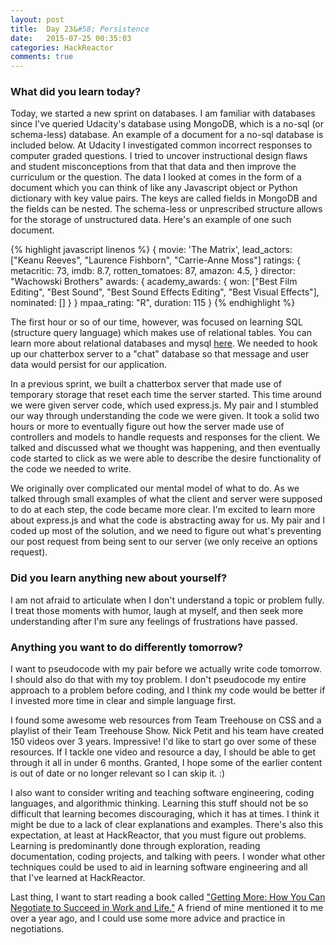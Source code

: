 ```yaml
---
layout: post
title:  Day 23&#58; Persistence
date:   2015-07-25 00:35:03
categories: HackReactor
comments: true
---
```



### What did you learn today?

Today, we started a new sprint on databases. I am familiar with databases since I've queried Udacity's database using MongoDB, which is a no-sql (or schema-less) database. An example of a document for a no-sql database is included below. At Udacity I investigated common incorrect responses to computer graded questions. I tried to uncover instructional design flaws and student misconceptions from that that data and then improve the curriculum or the question. The data I looked at comes in the form of a document which you can think of like any Javascript object or Python dictionary with key value pairs. The keys are called fields in MongoDB and the fields can be nested. The schema-less or unprescribed structure allows for the storage of unstructured data. Here's an example of one such document.


{% highlight javascript linenos %}
{
  movie: 'The Matrix',
  lead_actors: ["Keanu Reeves", "Laurence Fishborn", "Carrie-Anne Moss"]
  ratings: {
    metacritic: 73,
    imdb: 8.7,
    rotten_tomatoes: 87,
    amazon: 4.5,
  }
  director: "Wachowski Brothers"
  awards: {
    academy_awards: {
      won: ["Best Film Editing", "Best Sound", "Best Sound Effects Editing", "Best Visual Effects"],
      nominated: []
    }
  }
  mpaa_rating: "R",
  duration: 115
}
{% endhighlight %}


The first hour or so of our time, however, was focused on learning SQL (structure query language) which makes use of relational tables. You can learn more about relational databases and mysql [here](http://www.sitepoint.com/getting-started-mysql/). We needed to hook up our chatterbox server to a "chat" database so that message and user data would persist for our application.

In a previous sprint, we built a chatterbox server that made use of temporary storage that reset each time the server started. This time around we were given server code, which used express.js. My pair and I stumbled our way through understanding the code we were given. It took a solid two hours or more to eventually figure out how the server made use of controllers and models to handle requests and responses for the client. We talked and discussed what we thought was happening, and then eventually code started to click as we were able to describe the desire functionality of the code we needed to write.

We originally over complicated our mental model of what to do. As we talked through small examples of what the client and server were supposed to do at each step, the code became more clear. I'm excited to learn more about express.js and what the code is abstracting away for us. My pair and I coded up most of the solution, and we need to figure out what's preventing our post request from being sent to our server (we only receive an options request).


### Did you learn anything new about yourself?

I am not afraid to articulate when I don't understand a topic or problem fully. I treat those moments with humor, laugh at myself, and then seek more understanding after I'm sure any feelings of frustrations have passed.

### Anything you want to do differently tomorrow?

I want to pseudocode with my pair before we actually write code tomorrow. I should also do that with my toy problem. I don't pseudocode my entire approach to a problem before coding, and I think my code would be better if I invested more time in clear and simple language first.

I found some awesome web resources from Team Treehouse on CSS and a playlist of their Team Treehouse Show. Nick Petit and his team have created 150 videos over 3 years. Impressive! I'd like to start go over some of these resources. If I tackle one video and resource a day, I should be able to get through it all in under 6 months. Granted, I hope some of the earlier content is out of date or no longer relevant so I can skip it. :)

I also want to consider writing and teaching software engineering, coding languages, and algorithmic thinking. Learning this stuff should not be so difficult that learning becomes discouraging, which it has at times. I think it might be due to a lack of clear explanations and examples. There's also this expectation, at least at HackReactor, that you must figure out problems. Learning is predominantly done through exploration, reading documentation, coding projects, and talking with peers. I wonder what other techniques could be used to aid in learning software engineering and all that I've learned at HackReactor.

Last thing, I want to start reading a book called ["Getting More: How You Can Negotiate to Succeed in Work and Life."](http://www.gettingmore.com) A friend of mine mentioned it to me over a year ago, and I could use some more advice and practice in negotiations.

